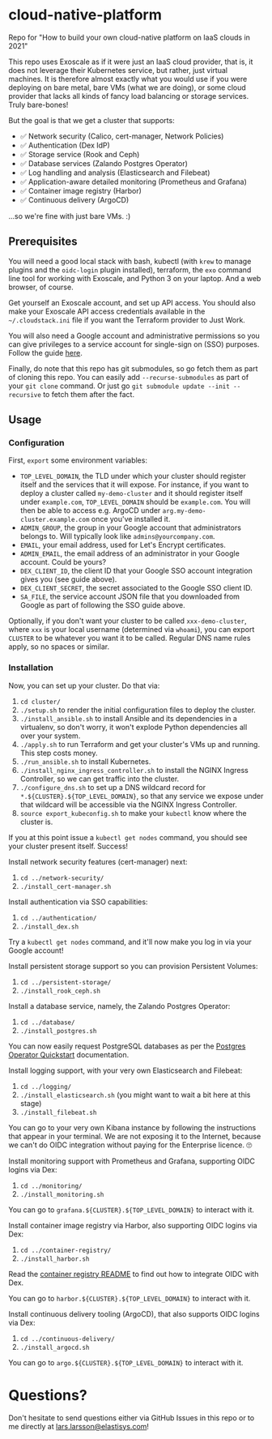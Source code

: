 # cloud-native-platform

Repo for "How to build your own cloud-native platform on IaaS clouds in 2021"

This repo uses Exoscale as if it were just an IaaS cloud provider, that is, it does not leverage their Kubernetes service, but rather, just virtual machines. It is therefore almost exactly what you would use if you were deploying on bare metal, bare VMs (what we are doing), or some cloud provider that lacks all kinds of fancy load balancing or storage services. Truly bare-bones!

But the goal is that we get a cluster that supports:

 - ✅ Network security (Calico, cert-manager, Network Policies)
 - ✅ Authentication (Dex IdP)
 - ✅ Storage service (Rook and Ceph)
 - ✅ Database services (Zalando Postgres Operator)
 - ✅ Log handling and analysis (Elasticsearch and Filebeat)
 - ✅ Application-aware detailed monitoring (Prometheus and Grafana)
 - ✅ Container image registry (Harbor)
 - ✅ Continuous delivery (ArgoCD)

...so we're fine with just bare VMs. :)

## Prerequisites

You will need a good local stack with bash, kubectl (with `krew` to manage plugins and the `oidc-login` plugin installed), terraform, the `exo` command line tool for working with Exoscale, and Python 3 on your laptop. And a web browser, of course.

Get yourself an Exoscale account, and set up API access. You should also make your Exoscale API access credentials available in the `~/.cloudstack.ini` file if you want the Terraform provider to Just Work.

You will also need a Google account and administrative permissions so you can give privileges to a service account for single-sign on (SSO) purposes. Follow the guide [here](https://elastisys.com/elastisys-engineering-how-to-use-dex-with-google-accounts-to-manage-access-in-kubernetes/).

Finally, do note that this repo has git submodules, so go fetch them as part of cloning this repo. You can easily add `--recurse-submodules` as part of your `git clone` command. Or just go `git submodule update --init --recursive` to fetch them after the fact.

## Usage

### Configuration

First, `export` some environment variables:

 - `TOP_LEVEL_DOMAIN`, the TLD under which your cluster should register itself and the services that it will expose. For instance, if you want to deploy a cluster called `my-demo-cluster` and it should register itself under `example.com`, `TOP_LEVEL_DOMAIN` should be `example.com`. You will then be able to access e.g. ArgoCD under `arg.my-demo-cluster.example.com` once you've installed it.
 - `ADMIN_GROUP`, the group in your Google account that administrators belongs to. Will typically look like `admins@yourcompany.com`.
 - `EMAIL`, your email address, used for Let's Encrypt certificates.
 - `ADMIN_EMAIL`, the email address of an administrator in your Google account. Could be yours?
 - `DEX_CLIENT_ID`, the client ID that your Google SSO account integration gives you (see guide above).
 - `DEX_CLIENT_SECRET`, the secret associated to the Google SSO client ID.
 - `SA_FILE`, the service account JSON file that you downloaded from Google as part of following the SSO guide above.

Optionally, if you don't want your cluster to be called `xxx-demo-cluster`, where `xxx` is your local username (determined via `whoami`), you can export `CLUSTER` to be whatever you want it to be called. Regular DNS name rules apply, so no spaces or similar.

### Installation

Now, you can set up your cluster. Do that via:

 1. `cd cluster/`
 1. `./setup.sh` to render the initial configuration files to deploy the cluster.
 1. `./install_ansible.sh` to install Ansible and its dependencies in a virtualenv, so don't worry, it won't explode Python dependencies all over your system.
 1. `./apply.sh` to run Terraform and get your cluster's VMs up and running. This step costs money.
 1. `./run_ansible.sh` to install Kubernetes.
 1. `./install_nginx_ingress_controller.sh` to install the NGINX Ingress Controller, so we can get traffic into the cluster.
 1. `./configure_dns.sh` to set up a DNS wildcard record for `*.${CLUSTER}.${TOP_LEVEL_DOMAIN}`, so that any service we expose under that wildcard will be accessible via the NGINX Ingress Controller.
 1. `source export_kubeconfig.sh` to make your `kubectl` know where the cluster is.

If you at this point issue a `kubectl get nodes` command, you should see your cluster present itself. Success!

Install network security features (cert-manager) next:

 1. `cd ../network-security/`
 1. `./install_cert-manager.sh`

Install authentication via SSO capabilities:

 1. `cd ../authentication/`
 1. `./install_dex.sh`

Try a `kubectl get nodes` command, and it'll now make you log in via your Google account!

Install persistent storage support so you can provision Persistent Volumes:

 1. `cd ../persistent-storage/`
 1. `./install_rook_ceph.sh`

Install a database service, namely, the Zalando Postgres Operator:

 1. `cd ../database/`
 1. `./install_postgres.sh`

You can now easily request PostgreSQL databases as per the [Postgres Operator Quickstart](https://github.com/zalando/postgres-operator/blob/master/docs/quickstart.md#create-a-postgres-cluster) documentation.

Install logging support, with your very own Elasticsearch and Filebeat:

 1. `cd ../logging/`
 1. `./install_elasticsearch.sh` (you might want to wait a bit here at this stage)
 1. `./install_filebeat.sh`

You can go to your very own Kibana instance by following the instructions that appear in your terminal. We are not exposing it to the Internet, because we can't do OIDC integration without paying for the Enterprise licence. 🙄

Install monitoring support with Prometheus and Grafana, supporting OIDC logins via Dex:

 1. `cd ../monitoring/`
 1. `./install_monitoring.sh`

You can go to `grafana.${CLUSTER}.${TOP_LEVEL_DOMAIN}` to interact with it.

Install container image registry via Harbor, also supporting OIDC logins via Dex:

 1. `cd ../container-registry/`
 1. `./install_harbor.sh`

Read the [container registry README](container-registry/README.md) to find out how to integrate OIDC with Dex.

You can go to `harbor.${CLUSTER}.${TOP_LEVEL_DOMAIN}` to interact with it.

Install continuous delivery tooling (ArgoCD), that also supports OIDC logins via Dex:

 1. `cd ../continuous-delivery/`
 1. `./install_argocd.sh`

You can go to `argo.${CLUSTER}.${TOP_LEVEL_DOMAIN}` to interact with it.

# Questions?

Don't hesitate to send questions either via GitHub Issues in this repo or to me directly at [lars.larsson@elastisys.com](mailto:lars.larsson@elastisys.com)!
